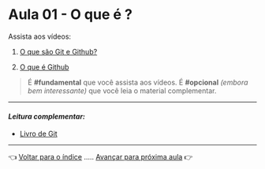 # Aula 01 - O que é ?

Assista aos vídeos:

  1. [O que são Git e Github?](https://www.youtube.com/watch?v=P4BNi_yPehc)

  1. [O que é Github](https://www.youtube.com/watch?v=ZDo_f3ZibFA)

> É **#fundamental** que você assista aos vídeos. É **#opcional** _(embora bem interessante)_ que você leia o material complementar.

---

#### _Leitura complementar:_
* [Livro de Git](https://git-scm.com/book/pt-br/v2)

---

👈 [Voltar para o índice](../README.md) ..... [Avançar para próxima aula](../aula02/aula.md) 👉
  
